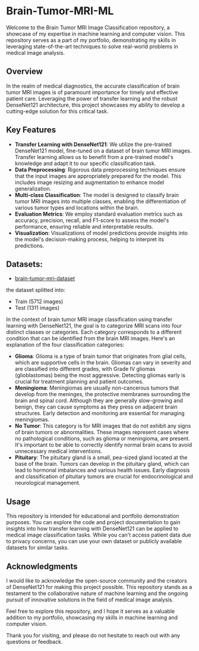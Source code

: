 # Brain-Tumor-MRI-ML
Welcome to the Brain Tumor MRI Image Classification repository, a showcase of my expertise in machine learning and computer vision. This repository serves as a part of my portfolio, demonstrating my skills in leveraging state-of-the-art techniques to solve real-world problems in medical image analysis.

## Overview
In the realm of medical diagnostics, the accurate classification of brain tumor MRI images is of paramount importance for timely and effective patient care. Leveraging the power of transfer learning and the robust DenseNet121 architecture, this project showcases my ability to develop a cutting-edge solution for this critical task.

## Key Features
- **Transfer Learning with DenseNet121**: We utilize the pre-trained DenseNet121 model, fine-tuned on a dataset of brain tumor MRI images. Transfer learning allows us to benefit from a pre-trained model's knowledge and adapt it to our specific classification task.
- **Data Preprocessing**: Rigorous data preprocessing techniques ensure that the input images are appropriately prepared for the model. This includes image resizing and augmentation to enhance model generalization.
- **Multi-class Classification**: The model is designed to classify brain tumor MRI images into multiple classes, enabling the differentiation of various tumor types and locations within the brain.
- **Evaluation Metrics**: We employ standard evaluation metrics such as accuracy, precision, recall, and F1-score to assess the model's performance, ensuring reliable and interpretable results.
- **Visualization**: Visualizations of model predictions provide insights into the model's decision-making process, helping to interpret its predictions.

## Datasets:
- [brain-tumor-mri-dataset](https://www.kaggle.com/datasets/masoudnickparvar/brain-tumor-mri-dataset)

the dataset splitted into:
- Train (5712 images)
- Test (1311 images)

In the context of brain tumor MRI image classification using transfer learning with DenseNet121, the goal is to categorize MRI scans into four distinct classes or categories. Each category corresponds to a different condition that can be identified from the brain MRI images. Here's an explanation of the four classification categories:
- **Glioma**: Glioma is a type of brain tumor that originates from glial cells, which are supportive cells in the brain. Gliomas can vary in severity and are classified into different grades, with Grade IV gliomas (glioblastomas) being the most aggressive. Detecting gliomas early is crucial for treatment planning and patient outcomes.
- **Meningioma**: Meningiomas are usually non-cancerous tumors that develop from the meninges, the protective membranes surrounding the brain and spinal cord. Although they are generally slow-growing and benign, they can cause symptoms as they press on adjacent brain structures. Early detection and monitoring are essential for managing meningiomas.
- **No Tumor**: This category is for MRI images that do not exhibit any signs of brain tumors or abnormalities. These images represent cases where no pathological conditions, such as glioma or meningioma, are present. It's important to be able to correctly identify normal brain scans to avoid unnecessary medical interventions.
- **Pituitary**: The pituitary gland is a small, pea-sized gland located at the base of the brain. Tumors can develop in the pituitary gland, which can lead to hormonal imbalances and various health issues. Early diagnosis and classification of pituitary tumors are crucial for endocrinological and neurological management.

## Usage
This repository is intended for educational and portfolio demonstration purposes. You can explore the code and project documentation to gain insights into how transfer learning with DenseNet121 can be applied to medical image classification tasks. While you can't access patient data due to privacy concerns, you can use your own dataset or publicly available datasets for similar tasks.

## Acknowledgments
I would like to acknowledge the open-source community and the creators of DenseNet121 for making this project possible. This repository stands as a testament to the collaborative nature of machine learning and the ongoing pursuit of innovative solutions in the field of medical image analysis.

Feel free to explore this repository, and I hope it serves as a valuable addition to my portfolio, showcasing my skills in machine learning and computer vision.

Thank you for visiting, and please do not hesitate to reach out with any questions or feedback.
